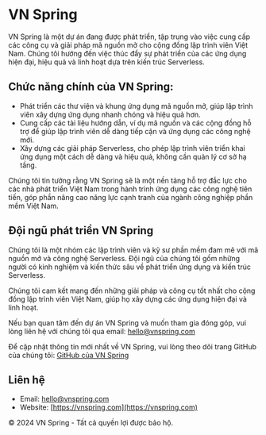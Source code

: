 # VN Spring

VN Spring là một dự án đang được phát triển, tập trung vào việc cung cấp các công cụ và giải pháp mã nguồn mở cho cộng đồng lập trình viên Việt Nam. Chúng tôi hướng đến việc thúc đẩy sự phát triển của các ứng dụng hiện đại, hiệu quả và linh hoạt dựa trên kiến trúc Serverless.

## Chức năng chính của VN Spring:

- Phát triển các thư viện và khung ứng dụng mã nguồn mở, giúp lập trình viên xây dựng ứng dụng nhanh chóng và hiệu quả hơn.
- Cung cấp các tài liệu hướng dẫn, ví dụ mã nguồn và các cộng đồng hỗ trợ để giúp lập trình viên dễ dàng tiếp cận và ứng dụng các công nghệ mới.
- Xây dựng các giải pháp Serverless, cho phép lập trình viên triển khai ứng dụng một cách dễ dàng và hiệu quả, không cần quản lý cơ sở hạ tầng.

Chúng tôi tin tưởng rằng VN Spring sẽ là một nền tảng hỗ trợ đắc lực cho các nhà phát triển Việt Nam trong hành trình ứng dụng các công nghệ tiên tiến, góp phần nâng cao năng lực cạnh tranh của ngành công nghiệp phần mềm Việt Nam.

## Đội ngũ phát triển VN Spring

Chúng tôi là một nhóm các lập trình viên và kỹ sư phần mềm đam mê với mã nguồn mở và công nghệ Serverless. Đội ngũ của chúng tôi gồm những người có kinh nghiệm và kiến thức sâu về phát triển ứng dụng và kiến trúc Serverless.

Chúng tôi cam kết mang đến những giải pháp và công cụ tốt nhất cho cộng đồng lập trình viên Việt Nam, giúp họ xây dựng các ứng dụng hiện đại và linh hoạt.

Nếu bạn quan tâm đến dự án VN Spring và muốn tham gia đóng góp, vui lòng liên hệ với chúng tôi qua email: [hello@vnspring.com](mailto:hello@vnspring.com)

Để cập nhật thông tin mới nhất về VN Spring, vui lòng theo dõi trang GitHub của chúng tôi: [GitHub của VN Spring](https://github.com/VN-Spring)

## Liên hệ

- Email: hello@vnspring.com
- Website: [https://vnspring.com](https://vnspring.com)

© 2024 VN Spring - Tất cả quyền lợi được bảo hộ.